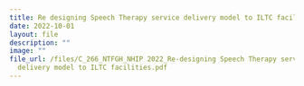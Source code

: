 ```yaml
---
title: Re designing Speech Therapy service delivery model to ILTC facilities
date: 2022-10-01
layout: file
description: ""
image: ""
file_url: /files/C_266_NTFGH_NHIP 2022_Re-designing Speech Therapy service
  delivery model to ILTC facilities.pdf
---
```

